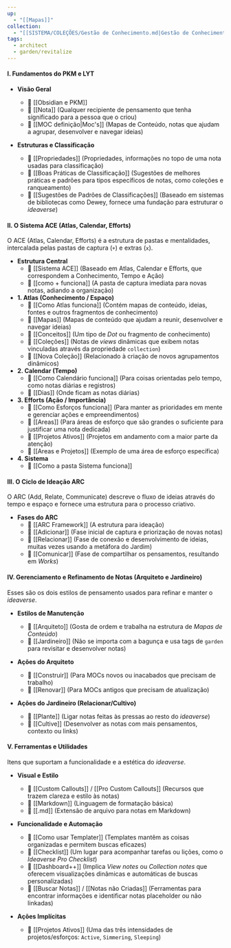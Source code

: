 ```yaml
---
up:
  - "[[Mapas]]"
collection:
  - "[[SISTEMA/COLEÇÕES/Gestão de Conhecimento.md|Gestão de Conhecimento]]"
tags:
  - architect
  - garden/revitalize
---
```

#### I. Fundamentos do PKM e LYT

- **Visão Geral**
    
    - 📄 [[Obsidian e PKM]]
    - 📄 [[Nota]] (Qualquer recipiente de pensamento que tenha significado para a pessoa que o criou)
    - 📄 [[MOC definição|Moc's]] (Mapas de Conteúdo, notas que ajudam a agrupar, desenvolver e navegar ideias)
- **Estruturas e Classificação**
    - 📄 [[Propriedades]] (Propriedades, informações no topo de uma nota usadas para classificação)
    - 📄 [[Boas Práticas de Classificação]] (Sugestões de melhores práticas e padrões para tipos específicos de notas, como coleções e ranqueamento)
    - 📄 [[Sugestões de Padrões de Classificações]] (Baseado em sistemas de bibliotecas como Dewey, fornece uma fundação para estruturar o _ideaverse_)

#### II. O Sistema ACE (Atlas, Calendar, Efforts)

O ACE (Atlas, Calendar, Efforts) é a estrutura de pastas e mentalidades, intercalada pelas pastas de captura (`+`) e extras (`x`).

- **Estrutura Central**
    - 📄 [[Sistema ACE]] (Baseado em Atlas, Calendar e Efforts, que correspondem a Conhecimento, Tempo e Ação)
    - 📄 [[como + funciona]] (A pasta de captura imediata para novas notas, adiando a organização)
- **1. Atlas (Conhecimento / Espaço)**
    - 📄 [[Como Atlas funciona]] (Contém mapas de conteúdo, ideias, fontes e outros fragmentos de conhecimento)
    - 📄 [[Mapas]] (Mapas de conteúdo que ajudam a reunir, desenvolver e navegar ideias)
    - 📄 [[Conceitos]] (Um tipo de _Dot_ ou fragmento de conhecimento)
    - 📄 [[Coleções]] (Notas de _views_ dinâmicas que exibem notas vinculadas através da propriedade `collection`)
    - 📄 [[Nova Coleção]] (Relacionado à criação de novos agrupamentos dinâmicos)
- **2. Calendar (Tempo)**
    - 📄 [[Como Calendário funciona]] (Para coisas orientadas pelo tempo, como notas diárias e registros)
    - 📄 [[Dias]] (Onde ficam as notas diárias)
- **3. Efforts (Ação / Importância)**
    - 📄 [[Como Esforços funciona]] (Para manter as prioridades em mente e gerenciar ações e empreendimentos)
    - 📄 [[Areas]] (Para áreas de esforço que são grandes o suficiente para justificar uma nota dedicada)
    - 📄 [[Projetos Ativos]] (Projetos em andamento com a maior parte da atenção)
    - 📄 [[Areas  e Projetos]] (Exemplo de uma área de esforço específica)
- **4. Sistema** 
	- 📄 [[Como a pasta Sistema funciona]]

#### III. O Ciclo de Ideação ARC

O ARC (Add, Relate, Communicate) descreve o fluxo de ideias através do tempo e espaço e fornece uma estrutura para o processo criativo.

- **Fases do ARC**
    - 📄 [[ARC Framework]] (A estrutura para ideação)
    - 📄 [[Adicionar]] (Fase inicial de captura e priorização de novas notas)
    - 📄 [[Relacionar]] (Fase de conexão e desenvolvimento de ideias, muitas vezes usando a metáfora do Jardim)
    - 📄 [[Comunicar]] (Fase de compartilhar os pensamentos, resultando em _Works_)

#### IV. Gerenciamento e Refinamento de Notas (Arquiteto e Jardineiro)

Esses são os dois estilos de pensamento usados para refinar e manter o _ideaverse_.

- **Estilos de Manutenção**
    
    - 📄 [[Arquiteto]] (Gosta de ordem e trabalha na estrutura de _Mapas de Conteúdo_)
    - 📄 [[Jardineiro]] (Não se importa com a bagunça e usa tags de `garden` para revisitar e desenvolver notas)
- **Ações do Arquiteto**
    
    - 📄 [[Construir]] (Para MOCs novos ou inacabados que precisam de trabalho)
    - 📄 [[Renovar]] (Para MOCs antigos que precisam de atualização)
- **Ações do Jardineiro (Relacionar/Cultivo)**
    
    - 📄 [[Plante]] (Ligar notas feitas às pressas ao resto do _ideaverse_)
    - 📄 [[Cultive]] (Desenvolver as notas com mais pensamentos, contexto ou links)

#### V. Ferramentas e Utilidades

Itens que suportam a funcionalidade e a estética do _ideaverse_.

- **Visual e Estilo**
    
    - 📄 [[Custom Callouts]] / [[Pro Custom Callouts]] (Recursos que trazem clareza e estilo às notas)
    - 📄 [[Markdown]] (Linguagem de formatação básica)
    - 📄 [[.md]] (Extensão de arquivo para notas em Markdown)
- **Funcionalidade e Automação**
    
    - 📄 [[Como usar Templater]] (Templates mantêm as coisas organizadas e permitem buscas eficazes)
    - 📄 [[Checklist]] (Um lugar para acompanhar tarefas ou lições, como o _Ideaverse Pro Checklist_)
    - 📄 [[Dashboard++]] (Implica _View notes_ ou _Collection notes_ que oferecem visualizações dinâmicas e automáticas de buscas personalizadas)
    - 📄 [[Buscar Notas]] / [[Notas não Criadas]] (Ferramentas para encontrar informações e identificar notas placeholder ou não linkadas)
- **Ações Implícitas**
    
    - 📄 [[Projetos Ativos]] (Uma das três intensidades de projetos/esforços: `Active`, `Simmering`, `Sleeping`)